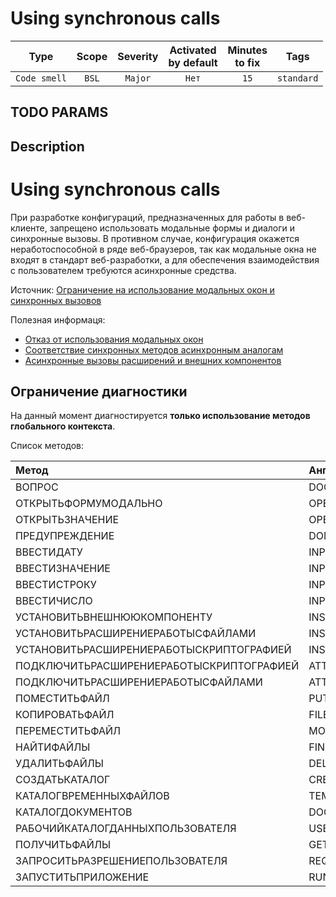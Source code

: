 # Using synchronous calls

| Type | Scope | Severity | Activated<br/>by default | Minutes<br/>to fix | Tags |
| :-: | :-: | :-: | :-: | :-: | :-: |
| `Code smell` | `BSL` | `Major` | `Нет` | `15` | `standard` |


## TODO PARAMS

## Description

# Using synchronous calls

При разработке конфигураций, предназначенных для работы в веб-клиенте, запрещено использовать модальные формы и диалоги и синхронные вызовы. В противном случае, конфигурация окажется неработоспособной в ряде веб-браузеров, так как модальные окна не входят в стандарт веб-разработки, а для обеспечения взаимодействия с пользователем требуются асинхронные средства.

Источник: [Ограничение на использование модальных окон и синхронных вызовов](https://its.1c.ru/db/v8std/content/703/hdoc/)

Полезная информаця:

* [Отказ от использования модальных окон](https://its.1c.ru/db/metod8dev#content:5272:hdoc)
* [Соответствие синхронных методов асинхронным аналогам](https://its.1c.ru/db/v838doc#bookmark:dev:TI000000438)
* [Асинхронные вызовы расширений и внешних компонентов](http://v8.1c.ru/o7/201412async/index.htm)

## Ограничение диагностики

На данный момент диагностируется **только использование методов глобального контекста**.

Список методов:

|Метод|Английский вариант|
| :-- | :-- |
|ВОПРОС|DOQUERYBOX|
|ОТКРЫТЬФОРМУМОДАЛЬНО|OPENFORMMODAL|
|ОТКРЫТЬЗНАЧЕНИЕ|OPENVALUE|
|ПРЕДУПРЕЖДЕНИЕ|DOMESSAGEBOX|
|ВВЕСТИДАТУ|INPUTDATE|
|ВВЕСТИЗНАЧЕНИЕ|INPUTVALUE|
|ВВЕСТИСТРОКУ|INPUTSTRING|
|ВВЕСТИЧИСЛО|INPUTNUMBER|
|УСТАНОВИТЬВНЕШНЮЮКОМПОНЕНТУ|INSTALLADDIN|
|УСТАНОВИТЬРАСШИРЕНИЕРАБОТЫСФАЙЛАМИ|INSTALLFILESYSTEMEXTENSION|
|УСТАНОВИТЬРАСШИРЕНИЕРАБОТЫСКРИПТОГРАФИЕЙ|INSTALLCRYPTOEXTENSION|
|ПОДКЛЮЧИТЬРАСШИРЕНИЕРАБОТЫСКРИПТОГРАФИЕЙ|ATTACHCRYPTOEXTENSION|
|ПОДКЛЮЧИТЬРАСШИРЕНИЕРАБОТЫСФАЙЛАМИ|ATTACHFILESYSTEMEXTENSION|
|ПОМЕСТИТЬФАЙЛ|PUTFILE|
|КОПИРОВАТЬФАЙЛ|FILECOPY|
|ПЕРЕМЕСТИТЬФАЙЛ|MOVEFILE|
|НАЙТИФАЙЛЫ|FINDFILES|
|УДАЛИТЬФАЙЛЫ|DELETEFILES|
|СОЗДАТЬКАТАЛОГ|CREATEDIRECTORY|
|КАТАЛОГВРЕМЕННЫХФАЙЛОВ|TEMPFILESDIR|
|КАТАЛОГДОКУМЕНТОВ|DOCUMENTSDIR|
|РАБОЧИЙКАТАЛОГДАННЫХПОЛЬЗОВАТЕЛЯ|USERDATAWORKDIR|
|ПОЛУЧИТЬФАЙЛЫ|GETFILES|ПОМЕСТИТЬФАЙЛЫ|PUTFILES|
|ЗАПРОСИТЬРАЗРЕШЕНИЕПОЛЬЗОВАТЕЛЯ|REQUESTUSERPERMISSION|
|ЗАПУСТИТЬПРИЛОЖЕНИЕ|RUNAPP|
